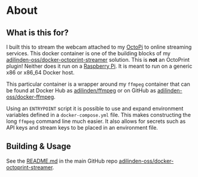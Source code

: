 # About

## What is this for?

I built this to stream the webcam attached to my [OctoPi](https://octoprint.org/) to online streaming services. This docker container is one of the building blocks of my [adilinden-oss/docker-octoprint-streamer](https://github.com/adilinden-oss/docker-octoprint-streamer) solution. This is **not** an OctoPrint plugin! Neither does it run on a [Raspberry Pi](https://www.raspberrypi.org/). It is meant to run on a generic x86 or x86_64 Docker host.

This particular container is a wrapper around my `ffmpeg` container that can be found at Docker Hub as [adilinden/ffmpeg](https://cloud.docker.com/repository/docker/adilinden/ffmpeg) or on GitHub as [adilinden-oss/docker-ffmpeg](https://github.com/adilinden-oss/docker-ffmpeg).

Using an `ENTRYPOINT` script it is possible to use and expand environment variables defined in a `docker-compose.yml` file. This makes constructing the long `ffmpeg` command line much easier. It also allows for secrets such as API keys and stream keys to be placed in an environment file.


## Building & Usage

See the [README.md](https://github.com/adilinden-oss/docker-octoprint-streamer/blob/master/README.md) in the main GitHub repo [adilinden-oss/docker-octoprint-streamer](https://github.com/adilinden-oss/docker-octoprint-streamer).
